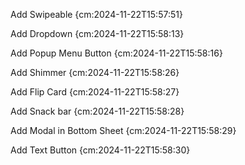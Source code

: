 Add Swipeable {cm:2024-11-22T15:57:51}

Add Dropdown {cm:2024-11-22T15:58:13}

Add Popup Menu Button {cm:2024-11-22T15:58:16}

Add Shimmer {cm:2024-11-22T15:58:26}

Add Flip Card {cm:2024-11-22T15:58:27}

Add Snack bar {cm:2024-11-22T15:58:28}

Add Modal in Bottom Sheet {cm:2024-11-22T15:58:29}

Add Text Button {cm:2024-11-22T15:58:30}
